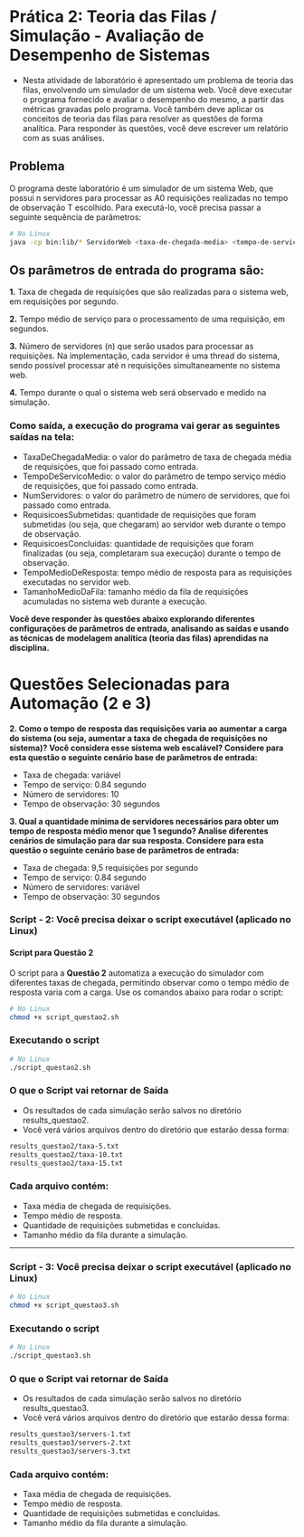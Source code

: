 # Prática 2: Teoria das Filas / Simulação - Avaliação de Desempenho de Sistemas

- Nesta atividade de laboratório é apresentado um problema de teoria das filas, envolvendo um simulador de um sistema web. Você deve executar o programa fornecido e avaliar o desempenho do mesmo, a partir das métricas gravadas pelo programa. Você também deve aplicar os conceitos de teoria das filas para resolver as questões de forma analítica. Para responder às questões, você deve escrever um relatório com as suas análises.

## Problema

O programa deste laboratório é um simulador de um sistema Web, que possui n servidores para processar as A0 requisições realizadas no tempo de observação T escolhido. Para executá-lo, você precisa passar a seguinte sequência de parâmetros:

```bash
# No Linux
java -cp bin:lib/* ServidorWeb <taxa-de-chegada-media> <tempo-de-servico-medio> <num-servidores> <tempo-observacao>
```

## Os parâmetros de entrada do programa são:

**1.** Taxa de chegada de requisições que são realizadas para o sistema web, em requisições por segundo.

**2.** Tempo médio de serviço para o processamento de uma requisição, em segundos.

**3.** Número de servidores (n) que serão usados para processar as requisições. Na implementação, cada servidor é uma thread do sistema, sendo possível processar até n requisições simultaneamente no sistema web.

**4.** Tempo durante o qual o sistema web será observado e medido na simulação.

### Como saída, a execução do programa vai gerar as seguintes saídas na tela:

- TaxaDeChegadaMedia: o valor do parâmetro de taxa de chegada média de requisições, que foi passado como entrada.
- TempoDeServicoMedio: o valor do parâmetro de tempo serviço médio de requisições, que foi passado como entrada.
- NumServidores: o valor do parâmetro de número de servidores, que foi passado como entrada.
- RequisicoesSubmetidas: quantidade de requisições que foram submetidas (ou seja, que chegaram) ao servidor web durante o tempo de observação.
- RequisicoesConcluidas: quantidade de requisições que foram finalizadas (ou seja, completaram sua execução) durante o tempo de observação.
- TempoMedioDeResposta: tempo médio de resposta para as requisições executadas no servidor web.
- TamanhoMedioDaFila: tamanho médio da fila de requisições acumuladas no sistema web durante a execução.

**Você deve responder às questões abaixo explorando diferentes configurações de parâmetros de entrada, analisando as saídas e usando as técnicas de modelagem analítica (teoria das filas) aprendidas na disciplina.**

# Questões Selecionadas para Automação (2 e 3)

**2. Como o tempo de resposta das requisições varia ao aumentar a carga do sistema (ou seja, aumentar a taxa de chegada de requisições no sistema)? Você considera esse sistema web escalável? Considere para esta questão o seguinte cenário base de parâmetros de entrada:**

- Taxa de chegada: variável
- Tempo de serviço: 0.84 segundo
- Número de servidores: 10
- Tempo de observação: 30 segundos

**3. Qual a quantidade mínima de servidores necessários para obter um tempo de resposta médio menor que 1 segundo? Analise diferentes cenários de simulação para dar sua resposta. Considere para esta questão o seguinte cenário base de parâmetros de entrada:**

- Taxa de chegada: 9,5 requisições por segundo
- Tempo de serviço: 0.84 segundo
- Número de servidores: variável
- Tempo de observação: 30 segundos

### Script - 2: Você precisa deixar o script executável (aplicado no Linux)

#### **Script para Questão 2**

O script para a **Questão 2** automatiza a execução do simulador com diferentes taxas de chegada, permitindo observar como o tempo médio de resposta varia com a carga. Use os comandos abaixo para rodar o script:

```bash
# No Linux
chmod +x script_questao2.sh
```

### Executando o script

```bash
# No Linux
./script_questao2.sh
```

### O que o Script vai retornar de Saída

- Os resultados de cada simulação serão salvos no diretório results_questao2.
- Você verá vários arquivos dentro do diretório que estarão dessa forma:

```bash
results_questao2/taxa-5.txt
results_questao2/taxa-10.txt
results_questao2/taxa-15.txt
```

### **Cada arquivo contém:**

- Taxa média de chegada de requisições.
- Tempo médio de resposta.
- Quantidade de requisições submetidas e concluídas.
- Tamanho médio da fila durante a simulação.

---

### Script - 3: Você precisa deixar o script executável (aplicado no Linux)

```bash
# No Linux
chmod +x script_questao3.sh
```

### Executando o script

```bash
# No Linux
./script_questao3.sh
```

### O que o Script vai retornar de Saída

- Os resultados de cada simulação serão salvos no diretório results_questao3.
- Você verá vários arquivos dentro do diretório que estarão dessa forma:

```bash
results_questao3/servers-1.txt
results_questao3/servers-2.txt
results_questao3/servers-3.txt
```

### **Cada arquivo contém:**

- Taxa média de chegada de requisições.
- Tempo médio de resposta.
- Quantidade de requisições submetidas e concluídas.
- Tamanho médio da fila durante a simulação.

